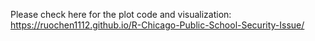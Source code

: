 Please check here for the plot code and visualization: https://ruochen1112.github.io/R-Chicago-Public-School-Security-Issue/
